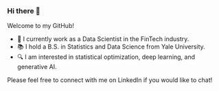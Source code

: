 ### Hi there 👋

Welcome to my GitHub!

- 💼 I currently work as a Data Scientist in the FinTech industry.
- 📚 I hold a B.S. in Statistics and Data Science from Yale University.
- 🔍 I am interested in statistical optimization, deep learning, and generative AI.

Please feel free to connect with me on LinkedIn if you would like to chat!


<!--
**briannaschuh/briannaschuh** is a ✨ _special_ ✨ repository because its `README.md` (this file) appears on your GitHub profile.

Here are some ideas to get you started:

- 🔭 I’m currently working on ...
- 🌱 I’m currently learning ...
- 👯 I’m looking to collaborate on ...
- 🤔 I’m looking for help with ...
- 💬 Ask me about ...
- 📫 How to reach me: ...
- 😄 Pronouns: ...
- ⚡ Fun fact: ...
-->
